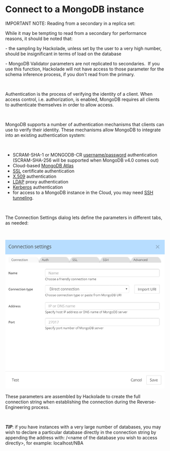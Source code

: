 # Connect to a MongoDB instance

IMPORTANT NOTE: Reading from a secondary in a replica set:

While it may be tempting to read from a secondary for performance reasons, it should be noted that:

\- the sampling by Hackolade, unless set by the user to a very high number, should be insignificant in terms of load on the database

\- MongoDB Validator parameters are not replicated to secondaries.&nbsp; If you use this function, Hackolade will not have access to those parameter for the schema inference process, if you don't read from the primary.

&nbsp;

Authentication is the process of verifying the identity of a client. When access control, i.e. authorization, is enabled, MongoDB requires all clients to authenticate themselves in order to allow access.

&nbsp;

MongoDB supports a number of authentication mechanisms that clients can use to verify their identity. These mechanisms allow MongoDB to integrate into an existing authentication system:

&nbsp;

* SCRAM-SHA-1 or MONGODB-CR [username/password](<Usernamepassword.md>) authentication (SCRAM-SHA-256 will be supported when MongoDB v4.0 comes out)
* Cloud-based [MongoDB Atlas](<MongoDBAtlas.md>)
* [SSL](<SSL.md>) certificate authentication
* [X.509](<X509.md>) authentication
* [LDAP](<LDAP.md>) proxy authentication
* [Kerberos](<Kerberos.md>) authentication
* for access to a MongoDB instance in the Cloud, you may need [SSH tunneling](<SSH.md>).

&nbsp;

The Connection Settings dialog lets define the parameters in different tabs, as needed: &nbsp;

&nbsp;

![Reverse-Engineering MongoDB Connection settings - Direct](<lib/Rev-Eng%20Connection%20settings%20-%20Direct.png>)

These parameters are assembled by Hackolade to create the full connection string when establishing the connection during the Reverse-Engineering process.

&nbsp;

***TIP***: if you have instances with a very large number of databases, you may wish to declare a particular database directly in the connection string by appending the address with: /\<name of the database you wish to access directly\>, for example: localhost/NBA

